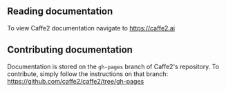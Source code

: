 ## Reading documentation

To view Caffe2 documentation navigate to https://caffe2.ai

## Contributing documentation

Documentation is stored on the `gh-pages` branch of Caffe2's repository.
To contribute, simply follow the instructions on that branch: https://github.com/caffe2/caffe2/tree/gh-pages
